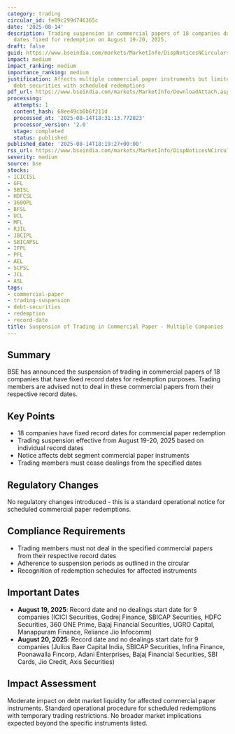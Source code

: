 ```yaml
---
category: trading
circular_id: fe89c299d746365c
date: '2025-08-14'
description: Trading suspension in commercial papers of 18 companies due to record
  dates fixed for redemption on August 19-20, 2025.
draft: false
guid: https://www.bseindia.com/markets/MarketInfo/DispNoticesNCirculars.aspx?Noticeid={018092D9-A088-4555-ABF7-C5EB678E078A}&noticeno=20250814-67&dt=08/14/2025&icount=67&totcount=67&flag=0
impact: medium
impact_ranking: medium
importance_ranking: medium
justification: Affects multiple commercial paper instruments but limited to specific
  debt securities with scheduled redemptions
pdf_url: https://www.bseindia.com/markets/MarketInfo/DownloadAttach.aspx?id=20250814-67&attachedId=
processing:
  attempts: 1
  content_hash: 68ee49cb0b6f211d
  processed_at: '2025-08-14T18:31:13.772823'
  processor_version: '2.0'
  stage: completed
  status: published
published_date: '2025-08-14T18:19:27+00:00'
rss_url: https://www.bseindia.com/markets/MarketInfo/DispNoticesNCirculars.aspx?Noticeid={018092D9-A088-4555-ABF7-C5EB678E078A}&noticeno=20250814-67&dt=08/14/2025&icount=67&totcount=67&flag=0
severity: medium
source: bse
stocks:
- ICICISL
- GFL
- SBISL
- HDFCSL
- 360OPL
- BFSL
- UCL
- MFL
- RJIL
- JBCIPL
- SBICAPSL
- IFPL
- PFL
- AEL
- SCPSL
- JCL
- ASL
tags:
- commercial-paper
- trading-suspension
- debt-securities
- redemption
- record-date
title: Suspension of Trading in Commercial Paper - Multiple Companies
---
```


## Summary

BSE has announced the suspension of trading in commercial papers of 18 companies that have fixed record dates for redemption purposes. Trading members are advised not to deal in these commercial papers from their respective record dates.

## Key Points

- 18 companies have fixed record dates for commercial paper redemption
- Trading suspension effective from August 19-20, 2025 based on individual record dates
- Notice affects debt segment commercial paper instruments
- Trading members must cease dealings from the specified dates

## Regulatory Changes

No regulatory changes introduced - this is a standard operational notice for scheduled commercial paper redemptions.

## Compliance Requirements

- Trading members must not deal in the specified commercial papers from their respective record dates
- Adherence to suspension periods as outlined in the circular
- Recognition of redemption schedules for affected instruments

## Important Dates

- **August 19, 2025**: Record date and no dealings start date for 9 companies (ICICI Securities, Godrej Finance, SBICAP Securities, HDFC Securities, 360 ONE Prime, Bajaj Financial Securities, UGRO Capital, Manappuram Finance, Reliance Jio Infocomm)
- **August 20, 2025**: Record date and no dealings start date for 9 companies (Julius Baer Capital India, SBICAP Securities, Infina Finance, Poonawalla Fincorp, Adani Enterprises, Bajaj Financial Securities, SBI Cards, Jio Credit, Axis Securities)

## Impact Assessment

Moderate impact on debt market liquidity for affected commercial paper instruments. Standard operational procedure for scheduled redemptions with temporary trading restrictions. No broader market implications expected beyond the specific instruments listed.
